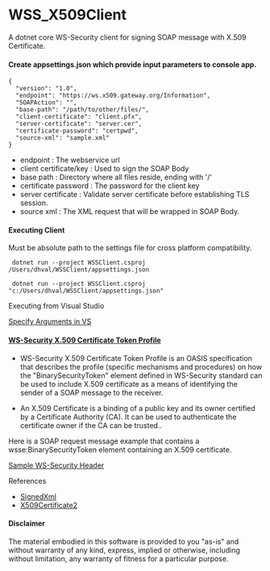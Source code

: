 # WSS_X509Client
A dotnet core WS-Security client for signing SOAP message with X.509 Certificate.


#### Create appsettings.json which provide input parameters to console app.

```
{
  "version": "1.0",
  "endpoint": "https://ws.x509.gateway.org/Information",
  "SOAPAction": "",
  "base-path": "/path/to/other/files/",
  "client-certificate": "client.pfx",
  "server-certificate": "server.cer",
  "certificate-password": "certpwd",
  "source-xml": "sample.xml"
}
```

- endpoint : The webservice url
- client certificate/key : Used to sign the SOAP Body
- base path : Directory where all files reside, ending with '/'
- certificate password : The password for the client key
- server certificate : Validate server certificate before establishing TLS session.
- source xml : The XML request that will be wrapped in SOAP Body.


#### Executing Client

Must be absolute path to the settings file for cross platform compatibility.

```
 dotnet run --project WSSClient.csproj /Users/dhval/WSSClient/appsettings.json 

 dotnet run --project WSSClient.csproj "c:/Users/dhval/WSSClient/appsettings.json" 
```

Executing from Visual Studio 

[Specify Arguments in VS](https://github.com/dhval/WSS_X509Client/blob/master/docs/application_arguments.png)

#### [WS-Security X.509 Certificate Token Profile](http://docs.oasis-open.org/wss-m/wss/v1.1.1/wss-x509TokenProfile-v1.1.1.html)

- WS-Security X.509 Certificate Token Profile is an OASIS specification that
 describes the profile (specific mechanisms and procedures) on how the
 "BinarySecurityToken" element defined in WS-Security standard can be used to
 include X.509 certificate as a means of identifying the sender of a SOAP message
 to the receiver.

- An X.509 Certificate is a binding of a public key and its owner certified by
 a Certificate Authority (CA). It can be used to authenticate the certificate
 owner if the CA can be trusted..

Here is a SOAP request message example that contains a wsse:BinarySecurityToken
 element containing an X.509 certificate.
 

[Sample WS-Security Header](https://github.com/dhval/WSS_X509Client/blob/master/docs/wss-header.xml)

References

- [SignedXml](https://docs.microsoft.com/en-us/dotnet/api/system.security.cryptography.xml.signedxml)
- [X509Certificate2](https://docs.microsoft.com/en-us/dotnet/api/system.security.cryptography.x509certificates.x509certificate2)


#### Disclaimer
 The material embodied in this software is provided to you "as-is" and without warranty of any kind, express,
 implied or otherwise, including without limitation, any warranty of fitness for a particular purpose. 
 